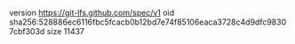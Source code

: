 version https://git-lfs.github.com/spec/v1
oid sha256:528886ec6116fbc5fcacb0b12bd7e74f85106eaca3728c4d9dfc98307cbf303d
size 11437

